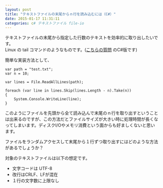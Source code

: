 ```yaml
---
layout: post
title: "テキストファイルの末尾からｎ行を読み込むには（C#）"
date: 2015-01-17 11:31:11
categories: c# テキストファイル file-io
---
```

<p>テキストファイルの末尾から指定した行数のテキストを効率的に取り出したいです。<br>
Linux の tail コマンドのようなものです。(<a href="https://ja.stackoverflow.com/questions/4654/%e3%83%86%e3%82%ad%e3%82%b9%e3%83%88%e3%83%95%e3%82%a1%e3%82%a4%e3%83%ab%e3%81%ae%e6%9c%ab%e5%b0%be%e3%81%8b%e3%82%89%ef%bd%8e%e8%a1%8c%e3%82%92%e8%aa%ad%e3%81%bf%e8%be%bc%e3%82%80%e3%81%ab%e3%81%af">こちらの質問</a> のC#版です)</p>

<p>簡単な実装方法として、</p>

<pre><code>var path = "test.txt";
var n = 10;

var lines = File.ReadAllLines(path);

foreach (var line in lines.Skip(lines.Length - n).Take(n))
{
    System.Console.WriteLine(line);
}
</code></pre>

<p>このようにファイルを先頭から全て読み込んで末尾のｎ行を取り出すということは出来るのですが、この方法だとファイルサイズが大きい時に処理時間が長くなってしまいます。ディスクI/Oやメモリ消費という面からも好ましくないと思います。</p>

<p>ファイルをランダムアクセスして末尾から１行ずつ取り出すにはどのような方法があるでしょうか？</p>

<p>対象のテキストファイルは以下の想定です。</p>

<ul>
<li>文字コードは UTF-8</li>
<li>改行はCRLF、LFが混在</li>
<li>１行の文字数に上限なし</li>
</ul>

